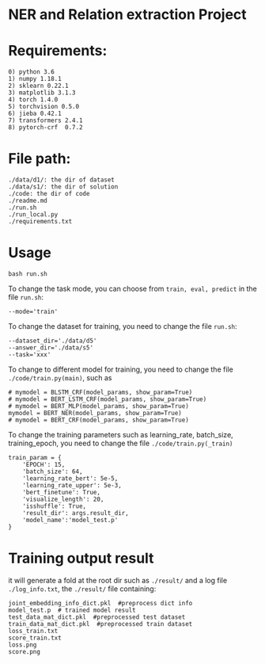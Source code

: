 NER and Relation extraction Project
=====
# Requirements:
    0) python 3.6
    1) numpy 1.18.1
    2) sklearn 0.22.1
    3) matplotlib 3.1.3
    4) torch 1.4.0
    5) torchvision 0.5.0
    6) jieba 0.42.1
    7) transformers 2.4.1
    8) pytorch-crf  0.7.2

# File path:
    ./data/d1/: the dir of dataset
    ./data/s1/: the dir of solution
    ./code: the dir of code
    ./readme.md
    ./run.sh
    ./run_local.py
    ./requirements.txt

# Usage
    bash run.sh 

To change the task mode, you can choose from `train, eval, predict` in the file `run.sh`:

    --mode='train'    

To change the dataset for training, you need to change the file `run.sh`:

    --dataset_dir='./data/d5'
    --answer_dir='./data/s5'
    --task='xxx'

To change to different model for training, you need to change the file `./code/train.py(main)`, such as 

    # mymodel = BLSTM_CRF(model_params, show_param=True)   
    # mymodel = BERT_LSTM_CRF(model_params, show_param=True) 
    # mymodel = BERT_MLP(model_params, show_param=True)
    mymodel = BERT_NER(model_params, show_param=True)
    # mymodel = BERT_CRF(model_params, show_param=True)

To change the training parameters such as learning_rate, batch_size, training_epoch, you need to change the file `./code/train.py(_train)`

    train_param = {
        'EPOCH': 15,         
        'batch_size': 64,    
        'learning_rate_bert': 5e-5,
        'learning_rate_upper': 5e-3,
        'bert_finetune': True,
        'visualize_length': 20,
        'isshuffle': True,
        'result_dir': args.result_dir,
        'model_name':'model_test.p'
    }

# Training output result
it will generate a fold at the root dir such as `./result/` and a log file `./log_info.txt`, the `./result/` file containing:

    joint_embedding_info_dict.pkl  #preprocess dict info
    model_test.p  # trained model result
    test_data_mat_dict.pkl  #preprocessed test dataset
    train_data_mat_dict.pkl  #preprocessed train dataset
    loss_train.txt 
    score_train.txt
    loss.png
    score.png

